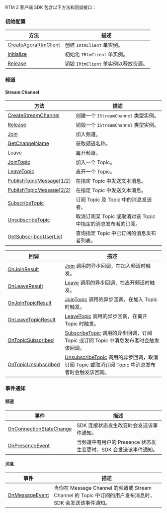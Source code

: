 RTM 2 客户端 SDK 包含以下方法和回调接口：

### 初始配置

| 方法       | 描述                                       |
| ---------- | ------------------------------------------ |
| [CreateAgoraRtmClient](api-client-unity#createagorartmclient)| 创建 `IRtmClient` 单实例。                   |
| [Initialize](api-client-unity#initialize)| 初始化 `IRtmClient` 单实例。                   |
| [Release](api-client-unity#release)   | 销毁 `IRtmClient` 单实例以释放资源。 |

### 频道

#### Stream Channel

| 方法                | 描述                                       |
| ------------------- | ------------------------------------------ |
| [CreateStreamChannel](api-client-unity#createstreamchannel) | 创建一个 `IStreamChannel` 类型实例。       |
| [Release](api-channel-unity#release)            | 销毁一个 `IStreamChannel` 类型实例。       |
| [Join](api-channel-unity#join)               | 加入频道。                                 |
| [GetChannelName](api-channel-unity#getchannelname)      | 获取频道名称。                             |
| [Leave](api-channel-unity#leave)               | 离开频道。                                 |
| [JoinTopic](api-channel-unity#jointopic)                | 加入一个 Topic。                                             |
| [LeaveTopic](api-channel-unity#leavetopic)               | 离开一个 Topic。                                             |
| [PublishTopicMessage[1/2]](api-channel-unity#publishtopicmessage12)      | 在指定 Topic 中发送文本消息。                                |
| [PublishTopicMessage[2/2]](api-channel-unity#publishtopicmessage22)      | 在指定 Topic 中发送文本消息。                                |
| [SubscribeTopic](api-channel-unity#subscribetopic)           | 订阅 Topic 及 Topic 中的消息发送者。                         |
| [UnsubscribeTopic](api-channel-unity#unsubscribetopic)         | 取消订阅某 Topic 或取消对该 Topic 中指定的消息发布者的订阅。 |
| [GetSubscribedUserList](api-channel-unity#getsubscribeduserlist)    | 查询指定 Topic 中已订阅的消息发布者列表。                    |

| 回调       | 描述                                       |
| ---------- | ------------------------------------------ |
| [OnJoinResult](api-client-unity#onjoinresult) | [Join](api-channel-unity#join) 调用的异步回调，在加入频道时触发。     |
| [OnLeaveResult](api-client-unity#onleaveresult)    | [Leave](api-channel-unity#leave) 调用的异步回调，在离开频道时触发。 |
| [OnJoinTopicResult](api-client-unity#onjointopicresult) | [JoinTopic](api-channel-unity#jointopic) 调用的异步回调，在加入 Topic 时触发。     |
| [OnLeaveTopicResult](api-client-unity#onleavetopicresult) | [LeaveTopic](api-channel-unity#leavetopic) 调用的异步回调，在离开 Topic 时触发。     |
| [OnTopicSubscribed](api-client-unity#ontopicsubscribed) | [SubscribeTopic](api-channel-unity#subscribetopic) 调用的异步回调，订阅 Topic 或订阅 Topic 中消息发布者时会触发该回调。     |
| [OnTopicUnsubscribed](api-client-unity#ontopicunsubscribed) | [UnsubscribeTopic](api-channel-unity#unsubscribetopic) 调用的异步回调，取消订阅 Topic 或取消订阅 Topic 中消息发布者时会触发该回调。     |

### 事件通知

#### 频道

| 事件       | 描述                                       |
| ---------- | ------------------------------------------ |
| [OnConnectionStateChange](api-client-unity#onconnectionstatechange) | SDK 连接状态发生改变时会发送该事件通知。     |
| [OnPresenceEvent](api-client-unity#onpresenceevent)  | 当频道中有用户的 Presence 状态发生变更时，SDK 会发送该事件通知。 |

#### 消息

| 事件       | 描述                                       |
| ---------- | ------------------------------------------ |
| [OnMessageEvent](api-client-unity#onmessageevent) | 当你在 Message Channel 的频道或 Stream Channel 的 Topic 中订阅的用户发布消息时，SDK 会发送该事件通知。     |